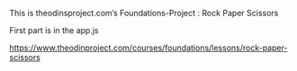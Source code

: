 This is theodinsproject.com’s 
Foundations-Project : Rock Paper Scissors

First part is in the app.js 

https://www.theodinproject.com/courses/foundations/lessons/rock-paper-scissors

